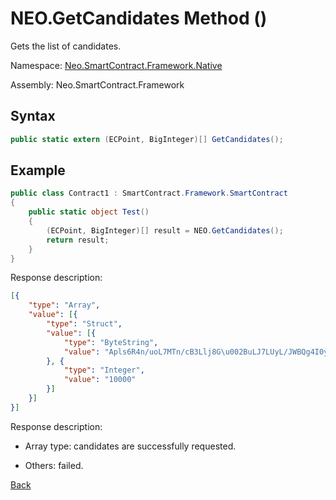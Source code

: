 # NEO.GetCandidates Method ()

Gets the list of candidates.

Namespace: [Neo.SmartContract.Framework.Native](../../native.md)

Assembly: Neo.SmartContract.Framework

## Syntax

```cs
public static extern (ECPoint, BigInteger)[] GetCandidates();
```

## Example

```cs
public class Contract1 : SmartContract.Framework.SmartContract
{
    public static object Test()
    {
        (ECPoint, BigInteger)[] result = NEO.GetCandidates();
        return result;
    }
}
```

Response description:

```json
[{
    "type": "Array",
    "value": [{
        "type": "Struct",
        "value": [{
            "type": "ByteString",
            "value": "Apls6R4n/uoL7MTn/cB3Llj8G\u002BuLJ7LUyL/JWBQg4I0y"
        }, {
            "type": "Integer",
            "value": "10000"
        }]
    }]
}]
```

Response description:

- Array type: candidates are successfully requested.

- Others: failed.

[Back](../Neo.md)

